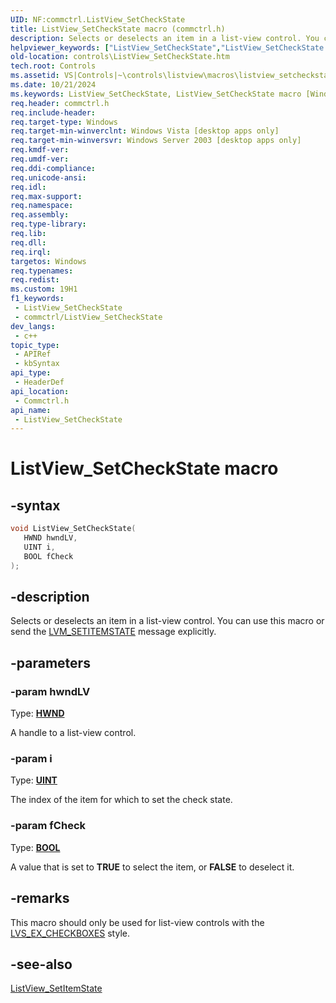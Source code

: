```yaml
---
UID: NF:commctrl.ListView_SetCheckState
title: ListView_SetCheckState macro (commctrl.h)
description: Selects or deselects an item in a list-view control. You can use this macro or send the LVM_SETITEMSTATE message explicitly.
helpviewer_keywords: ["ListView_SetCheckState","ListView_SetCheckState macro [Windows Controls]","_win32_ListView_SetCheckState","_win32_ListView_SetCheckState_cpp","commctrl/ListView_SetCheckState","controls.ListView_SetCheckState","controls._win32_ListView_SetCheckState"]
old-location: controls\ListView_SetCheckState.htm
tech.root: Controls
ms.assetid: VS|Controls|~\controls\listview\macros\listview_setcheckstate.htm
ms.date: 10/21/2024
ms.keywords: ListView_SetCheckState, ListView_SetCheckState macro [Windows Controls], _win32_ListView_SetCheckState, _win32_ListView_SetCheckState_cpp, commctrl/ListView_SetCheckState, controls.ListView_SetCheckState, controls._win32_ListView_SetCheckState
req.header: commctrl.h
req.include-header: 
req.target-type: Windows
req.target-min-winverclnt: Windows Vista [desktop apps only]
req.target-min-winversvr: Windows Server 2003 [desktop apps only]
req.kmdf-ver: 
req.umdf-ver: 
req.ddi-compliance: 
req.unicode-ansi: 
req.idl: 
req.max-support: 
req.namespace: 
req.assembly: 
req.type-library: 
req.lib: 
req.dll: 
req.irql: 
targetos: Windows
req.typenames: 
req.redist: 
ms.custom: 19H1
f1_keywords:
 - ListView_SetCheckState
 - commctrl/ListView_SetCheckState
dev_langs:
 - c++
topic_type:
 - APIRef
 - kbSyntax
api_type:
 - HeaderDef
api_location:
 - Commctrl.h
api_name:
 - ListView_SetCheckState
---
```


# ListView_SetCheckState macro

## -syntax

```cpp
void ListView_SetCheckState(
   HWND hwndLV,
   UINT i,
   BOOL fCheck
);
```


## -description

Selects or deselects an item in a list-view control. You can use this macro or send the <a href="/windows/desktop/Controls/lvm-setitemstate">LVM_SETITEMSTATE</a> message explicitly.

## -parameters

### -param hwndLV

Type: <b><a href="/windows/desktop/WinProg/windows-data-types">HWND</a></b>

A handle to a list-view control.

### -param i

Type: <b><a href="/windows/desktop/WinProg/windows-data-types">UINT</a></b>

The index of the item for which to set the check state.

### -param fCheck

Type: <b><a href="/windows/desktop/WinProg/windows-data-types">BOOL</a></b>

A value that is set to <b>TRUE</b> to select the item, or <b>FALSE</b> to deselect it.

## -remarks

This macro should only be used for list-view controls with the <a href="/windows/desktop/Controls/extended-list-view-styles">LVS_EX_CHECKBOXES</a> style.

## -see-also

<a href="/windows/desktop/api/commctrl/nf-commctrl-listview_setitemstate">ListView_SetItemState</a>
